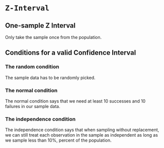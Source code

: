 # `Z-Interval`

## One-sample Z Interval
Only take the sample once from the population.

## Conditions for a valid Confidence Interval

### The random condition
The sample data has to be randomly picked.

### The normal condition
The normal condition says that we need at least 10 successes and 10 failures in our sample data. 

### The independence condition
The independence condition says that when sampling without replacement, we can still treat each observation in the sample as independent as long as we sample less than 10%, percent of the population. 